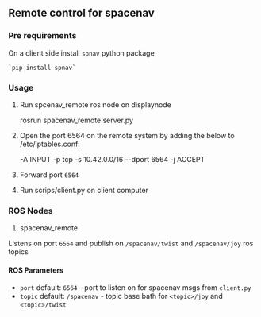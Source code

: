 ## Remote control for spacenav

### Pre requirements

On a client side install `spnav` python package

    `pip install spnav`


### Usage

1. Run spcenav_remote ros node on displaynode

    rosrun spacenav_remote server.py

2. Open the port 6564 on the remote system by adding the below to /etc/iptables.conf:

    -A INPUT -p tcp -s 10.42.0.0/16 --dport 6564 -j ACCEPT

3. Forward port `6564`
4. Run scrips/client.py on client computer


### ROS Nodes

1. spacenav_remote

Listens on port `6564` and publish on `/spacenav/twist` and `/spacenav/joy` ros topics

#### ROS Parameters

* `port` default: `6564` - port to listen on for spacenav msgs from `client.py`
* `topic` default: `/spacenav` - topic base bath for `<topic>/joy` and `<topic>/twist`
